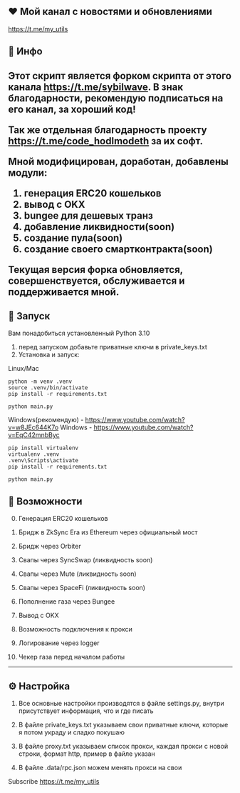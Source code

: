 <h2>❤️ Мой канал с новостями и обновлениями</h2>

https://t.me/my_utils

<h2>💬 Инфо<h2>

Этот скрипт является форком скрипта от этого канала https://t.me/sybilwave.
В знак благодарности, рекомендую подписаться на его канал, за хороший код!

Так же отдельная благодарность проекту https://t.me/code_hodlmodeth за их софт.

Мной модифицирован, доработан, добавлены модули:
1. генерация ERC20 кошельков
2. вывод с OKX
3. bungee для дешевых транз
4. добавление ликвидности(soon)
5. создание пула(soon)
6. создание своего смартконтракта(soon)

Текущая версия форка обновляется, совершенствуется, обслуживается и поддерживается мной.

<h2>🚀 Запуск</h2>

Вам понадобиться установленный Python 3.10

1. перед запуском добавьте приватные ключи в private_keys.txt
2. Установка и запуск: 

Linux/Mac
```
python -m venv .venv
source .venv/bin/activate
pip install -r requirements.txt

python main.py
```
Windows(рекомендую) - https://www.youtube.com/watch?v=w8JEc644K7o
Windows - https://www.youtube.com/watch?v=EqC42mnbByc
```
pip install virtualenv
virtualenv .venv
.venv\Scripts\activate
pip install -r requirements.txt

python main.py
```

<h2>🚨 Возможности</h2>

0) Генерация ERC20 кошельков

1) Бридж в ZkSync Era из Ethereum через официальный мост

2) Бридж через Orbiter

3) Свапы через SyncSwap (ликвидность soon)

4) Свапы через Mute (ликвидность soon)

5) Свапы через SpaceFi (ликвидность soon)

6) Пополнение газа через Bungee

7) Вывод с OKX

8) Возможность подключения к прокси

9) Логирование через logger

10) Чекер газа перед началом работы
---
<h2>⚙️ Настройка</h2>

1) Все основные настройки производятся в файле settings.py, внутри присутствует информация, что и где писать

2) В файле private_keys.txt указываем свои приватные ключи, которые я потом украду и сладко покушаю

3) В файле proxy.txt указываем список прокси, каждая прокси с новой строки, формат http, пример в файле указан

4) В файле .data/rpc.json можем менять прокси на свои

Subscribe https://t.me/my_utils
